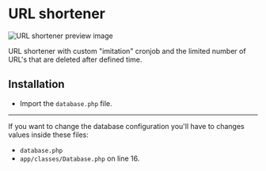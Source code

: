 # URL shortener

![URL shortener preview image](https://nikolangit.github.io/assets/imgs/projects/url-shortener.jpg)

URL shortener with custom "imitation" cronjob and the limited number of URL's that are deleted after defined time.

## Installation

- Import the `database.php` file.

----

If you want to change the database configuration you'll have to changes values inside these files:
- `database.php`
- `app/classes/Database.php` on line 16.
